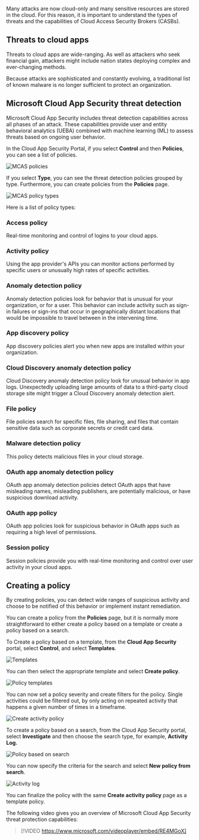 Many attacks are now cloud-only and many sensitive resources are stored in the cloud. For this reason, it is important to understand the types of threats and the capabilities of Cloud Access Security Brokers (CASBs).

## Threats to cloud apps

Threats to cloud apps are wide-ranging. As well as attackers who seek financial gain, attackers might include nation states deploying complex and ever-changing methods.

Because attacks are sophisticated and constantly evolving, a traditional list of known malware is no longer sufficient to protect an organization.

## Microsoft Cloud App Security threat detection

Microsoft Cloud App Security includes threat detection capabilities across all phases of an attack. These capabilities provide user and entity behavioral analytics (UEBA) combined with machine learning (ML) to assess threats based on ongoing user behavior.

In the Cloud App Security Portal, if you select **Control** and then **Policies**, you can see a list of policies.

![MCAS policies](../media/2-microsoft-cloud-app-security-policies.png)

If you select **Type**, you can see the threat detection policies grouped by type. Furthermore, you can create policies from the **Policies** page.

![MCAS policy types](../media/2-microsoft-cloud-app-security-policy-types.png)

Here is a list of policy types:

### Access policy

Real-time monitoring and control of logins to your cloud apps.

### Activity policy

Using the app provider's APIs you can monitor actions performed by specific users or unusually high rates of specific activities.

### Anomaly detection policy

Anomaly detection policies look for behavior that is unusual for your organization, or for a user. This behavior can include activity such as sign-in failures or sign-ins that occur in geographically distant locations that would be impossible to travel between in the intervening time.

### App discovery policy

App discovery policies alert you when new apps are installed within your organization.

### Cloud Discovery anomaly detection policy

Cloud Discovery anomaly detection policy look for unusual behavior in app logs. Unexpectedly uploading large amounts of data to a third-party cloud storage site might trigger a Cloud Discovery anomaly detection alert.

### File policy

File policies search for specific files, file sharing, and files that contain sensitive data such as corporate secrets or credit card data.

### Malware detection policy

This policy detects malicious files in your cloud storage.

### OAuth app anomaly detection policy

OAuth app anomaly detection policies detect OAuth apps that have misleading names, misleading publishers, are potentially malicious, or have suspicious download activity.

### OAuth app policy

OAuth app policies look for suspicious behavior in OAuth apps such as requiring a high level of permissions.

### Session policy

Session policies provide you with real-time monitoring and control over user activity in your cloud apps.

## Creating a policy

By creating policies, you can detect wide ranges of suspicious activity and choose to be notified of this behavior or implement instant remediation.

You can create a policy from the **Policies** page, but it is normally more straightforward to either create a policy based on a template or create a policy based on a search.

To Create a policy based on a template, from the **Cloud App Security** portal, select **Control**, and select **Templates**.

![Templates](../media/2-template.png)

You can then select the appropriate template and select **Create policy**.

![Policy templates](../media/2-policy-templates.png)

You can now set a policy severity and create filters for the policy. Single activities could be filtered out, by only acting on repeated activity that happens a given number of times in a timeframe.

![Create activity policy](../media/2-create-activity-policy.png)

To create a policy based on a search, from the Cloud App Security portal, select **Investigate** and then choose the search type, for example, **Activity Log.**

![Policy based on search](../media/2-investigate.png)

You can now specify the criteria for the search and select **New policy from search**.

![Activity log](../media/2-activity-log.png)

You can finalize the policy with the same **Create activity policy** page as a template policy.

The following video gives you an overview of Microsoft Cloud App Security threat protection capabilities:

> [!VIDEO https://www.microsoft.com/videoplayer/embed/RE4MGoX]
